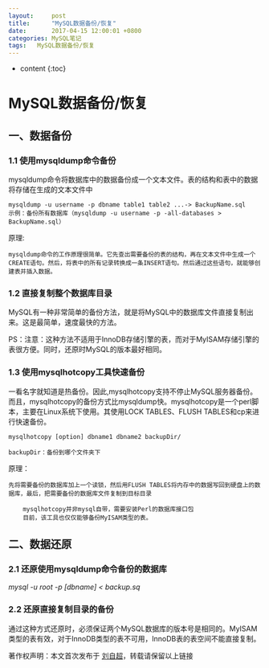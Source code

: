 ```yaml
---
layout:     post
title:      "MySQL数据备份/恢复"
date:       2017-04-15 12:00:01 +0800
categories:	MySQL笔记
tags:	MySQL数据备份/恢复
---
```


* content
{:toc}



# MySQL数据备份/恢复

## 一、数据备份

### 1.1 使用mysqldump命令备份

mysqldump命令将数据库中的数据备份成一个文本文件。表的结构和表中的数据将存储在生成的文本文件中

```
mysqldump -u username -p dbname table1 table2 ...-> BackupName.sql
示例：备份所有数据库（mysqldump -u username -p -all-databases > BackupName.sql）
```

原理:

```
mysqldump命令的工作原理很简单。它先查出需要备份的表的结构，再在文本文件中生成一个CREATE语句。然后，将表中的所有记录转换成一条INSERT语句。然后通过这些语句，就能够创建表并插入数据。
```

### 1.2 直接复制整个数据库目录

MySQL有一种非常简单的备份方法，就是将MySQL中的数据库文件直接复制出来。这是最简单，速度最快的方法。

PS：注意：这种方法不适用于InnoDB存储引擎的表，而对于MyISAM存储引擎的表很方便。同时，还原时MySQL的版本最好相同。

### 1.3 使用mysqlhotcopy工具快速备份

一看名字就知道是热备份。因此,mysqlhotcopy支持不停止MySQL服务器备份。而且，mysqlhotcopy的备份方式比mysqldump快。mysqlhotcopy是一个perl脚本，主要在Linux系统下使用。其使用LOCK TABLES、FLUSH TABLES和cp来进行快速备份。

```
mysqlhotcopy [option] dbname1 dbname2 backupDir/

backupDir：备份到哪个文件夹下
```

原理：

```
先将需要备份的数据库加上一个读锁，然后用FLUSH TABLES将内存中的数据写回到硬盘上的数据库，最后，把需要备份的数据库文件复制到目标目录

	mysqlhotcopy并非mysql自带，需要安装Perl的数据库接口包
	目前，该工具也仅仅能够备份MyISAM类型的表。
```

## 二、数据还原

### 2.1 还原使用mysqldump命令备份的数据库

*mysql -u root -p [dbname] < backup.sq*

### 2.2 还原直接复制目录的备份

通过这种方式还原时，必须保证两个MySQL数据库的版本号是相同的。MyISAM类型的表有效，对于InnoDB类型的表不可用，InnoDB表的表空间不能直接复制。



著作权声明：本文首次发布于 [刘自超](https://liuwc.xyz)，转载请保留以上链接
